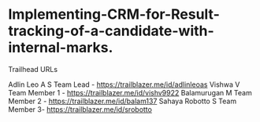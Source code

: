 # Implementing-CRM-for-Result-tracking-of-a-candidate-with-internal-marks.

Trailhead URLs

 Adlin Leo A S Team Lead - https://trailblazer.me/id/adlinleoas
 Vishwa V Team Member 1 - https://trailblazer.me/id/vishv9922
 Balamurugan M Team Member 2 - https://trailblazer.me/id/balam137
 Sahaya Robotto S Team Member 3- https://trailblazer.me/id/srobotto
 
